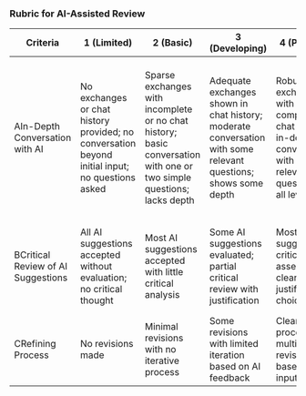 ### Rubric for AI-Assisted Review

| Criteria                           | 1 (Limited)                                                                                     | 2 (Basic)                                                                                                             | 3 (Developing)                                                                                                 | 4 (Proficient)                                                                                                          | 5 (Excellent)                                                                                                                        |
| ---------------------------------- | ----------------------------------------------------------------------------------------------- | --------------------------------------------------------------------------------------------------------------------- | -------------------------------------------------------------------------------------------------------------- | ----------------------------------------------------------------------------------------------------------------------- | ------------------------------------------------------------------------------------------------------------------------------------ |
| AIn-Depth Conversation with AI     | No exchanges or chat history provided; no conversation beyond initial input; no questions asked | Sparse exchanges with incomplete or no chat history; basic conversation with one or two simple questions; lacks depth | Adequate exchanges shown in chat history; moderate conversation with some relevant questions; shows some depth | Robust exchanges with comprehensive chat history; in-depth conversation with detailed, relevant questions on all levels | Extensive exchanges with thorough, well-documented chat history; highly in-depth conversation with insightful, multi-level questions |
| BCritical Review of AI Suggestions | All AI suggestions accepted without evaluation; no critical thought                             | Most AI suggestions accepted with little critical analysis                                                            | Some AI suggestions evaluated; partial critical review with justification                                      | Most AI suggestions critically assessed; clear justification for choices                                                | All AI suggestions thoroughly evaluated; strong, evidence-based justification                                                        |
| CRefining Process                  | No revisions made                                                                               | Minimal revisions with no iterative process                                                                           | Some revisions with limited iteration based on AI feedback                                                     | Clear iterative process with multiple revisions based on AI input                                                       | Extensive refinement with critical review of AI feedback at each step                                                                |
